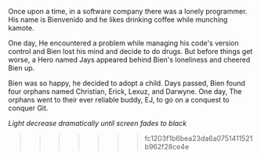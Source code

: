 Once upon a time, in a software company there was a lonely programmer.
His name is Bienvenido and he likes drinking coffee while munching kamote.
 
 One day, He encountered a problem while managing his code's version control and 
Bien lost his mind and decide to do drugs. But before things get worse,
 a Hero named Jays appeared behind Bien's loneliness and cheered Bien up. 

 Bien was so happy, he decided to adopt a child. Days passed, Bien found four orphans named
Christian, Erick, Lexuz, and Darwyne. One day, The orphans went to their ever reliable buddy, EJ, to go on a conquest to conquer Git.

*Light decrease dramatically until screen fades to black*
>>>>>>> fc1203f1b6bea23da6a0751411521b962f28ce4e
